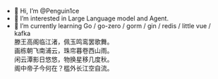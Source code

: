 - 👋 Hi, I’m @Penguin1ce
- 👀 I’m interested in Large Language model and Agent.
- 🌱 I’m currently learning Go / go-zero / gorm / gin / redis / little vue / kafka  
  滕王高阁临江渚，佩玉鸣鸾罢歌舞。  
  画栋朝飞南浦云，珠帘暮卷西山雨。  
  闲云潭影日悠悠，物换星移几度秋。  
  阁中帝子今何在？槛外长江空自流。  
<!---
Penguin1ce/Penguin1ce is a ✨ special ✨ repository because its `README.md` (this file) appears on your GitHub profile.
You can click the Preview link to take a look at your changes.
--->
